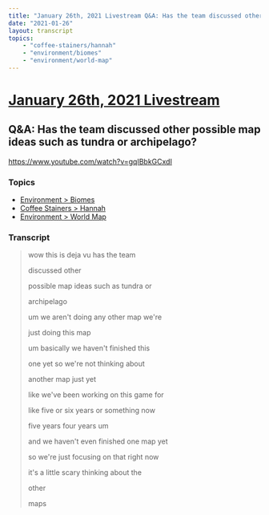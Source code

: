 ```yaml
---
title: "January 26th, 2021 Livestream Q&A: Has the team discussed other possible map ideas such as tundra or archipelago?"
date: "2021-01-26"
layout: transcript
topics:
    - "coffee-stainers/hannah"
    - "environment/biomes"
    - "environment/world-map"
---
```

# [January 26th, 2021 Livestream](../2021-01-26.md)
## Q&A: Has the team discussed other possible map ideas such as tundra or archipelago?
https://www.youtube.com/watch?v=gqIBbkGCxdI

### Topics
* [Environment > Biomes](../topics/environment/biomes.md)
* [Coffee Stainers > Hannah](../topics/coffee-stainers/hannah.md)
* [Environment > World Map](../topics/environment/world-map.md)

### Transcript

> wow this is deja vu has the team
> 
> discussed other
> 
> possible map ideas such as tundra or
> 
> archipelago
> 
> um we aren't doing any other map we're
> 
> just doing this map
> 
> um basically we haven't finished this
> 
> one yet so we're not thinking about
> 
> another map just yet
> 
> like we've been working on this game for
> 
> like five or six years or something now
> 
> five years four years um
> 
> and we haven't even finished one map yet
> 
> so we're just focusing on that right now
> 
> it's a little scary thinking about the
> 
> other
> 
> maps
> 
